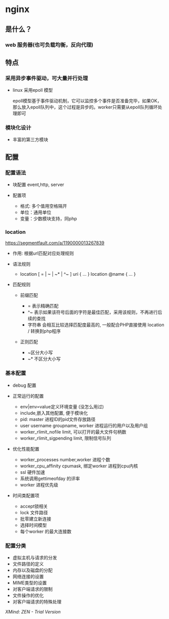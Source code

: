 # nginx

## 是什么？

### web 服务器(也可负载均衡，反向代理)

## 特点

### 采用异步事件驱动，可大量并行处理

- linux 采用epoll 模型

  epoll模型基于事件驱动机制，它可以监控多个事件是否准备完毕，如果OK，那么放入epoll队列中，这个过程是异步的。worker只需要从epoll队列循环处理即可

### 模块化设计

- 丰富的第三方模块

## 配置

### 配置语法

- 块配置 event,http, server
- 配置项

	- 格式: 多个值用空格隔开
	- 单位：通用单位
	- 变量：少数模块支持，同php

### location

https://segmentfault.com/a/1190000013267839

- 作用: 根据url匹配对应处理规则
- 语法规则

	- location [ = | ~ | ~* | ^~ ] uri { ... }
location @name { ... }

- 匹配规则

	- 前缀匹配

		- = 表示精确匹配
		- ^~ 表示如果该符号后面的字符是最佳匹配，采用该规则，不再进行后续的查找
		-  字符串 会相互比较选择匹配度最高的, 一般配合PHP直接使用 location / 转换到php程序

	- 正则匹配

		- ~区分大小写
		- ~* 不区分大小写

### 基本配置

- debug 配置
- 正常运行的配置

	- env|env=value定义环境变量 (没怎么用过)
	- include,嵌入其他配置, 便于模块化
	- pid: master 进程ID的pid文件存放路径
	- user username groupname, worker 进程运行的用户以及用户组
	- worker_rlimit_nofile limit, 可以打开的最大文件句柄数
	- worker_rlimit_sigpending limit, 限制信号队列

- 优化性能配置

	- worker_processes number,worker 进程个数
	- worker_cpu_affinity cpumask, 绑定worker 进程到cpu内核
	- ssl 硬件加速
	- 系统调用gettimeofday 的评率
	- worker 进程优先级

- 时间类配置项

	- accept锁相关
	- lock 文件路径
	- 批零建立新连接
	- 选择时间模型
	- 每个worker 的最大连接数

### 配置分类

- 虚拟主机与请求的分发
- 文件路径的定义
- 内存以及磁盘的分配
- 网络连接的设置
- MIME类型的设置
- 对客户端请求的限制
- 文件操作的优化
- 对客户端请求的特殊处理

*XMind: ZEN - Trial Version*